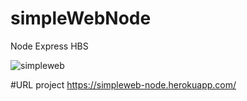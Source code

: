 # simpleWebNode
Node Express HBS 

![simpleweb](https://user-images.githubusercontent.com/27173859/150547242-04e69237-b312-4a8d-b8f3-26405f737bb1.jpg)


#URL project
https://simpleweb-node.herokuapp.com/





